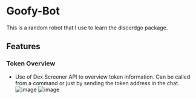 # Goofy-Bot

This is a random robot that I use to learn the discordgo package.

## Features

### Token Overview
- Use of Dex Screener API to overview token information. Can be called from a command or just by sending the token address in the chat.  
  ![image](https://github.com/Mogza/Goofy-Bot/assets/106931164/bf8de852-4775-40ac-93d8-fec8623eb561)
  ![image](https://github.com/Mogza/Goofy-Bot/assets/106931164/487a8351-cf7f-484b-802f-73e4beabb71f)

